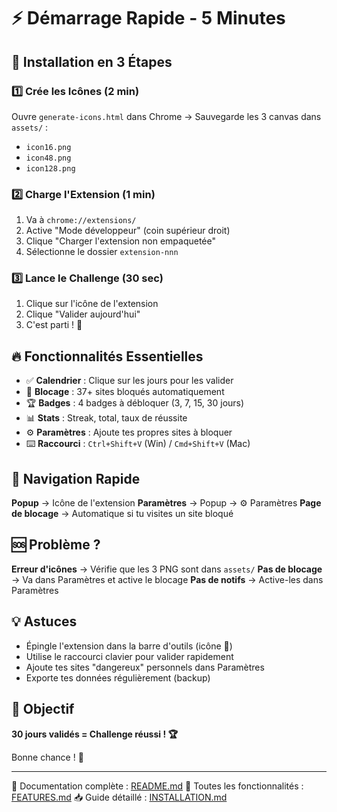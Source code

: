 # ⚡ Démarrage Rapide - 5 Minutes

## 🎯 Installation en 3 Étapes

### 1️⃣ Crée les Icônes (2 min)

Ouvre `generate-icons.html` dans Chrome → Sauvegarde les 3 canvas dans `assets/` :
- `icon16.png`
- `icon48.png`
- `icon128.png`

### 2️⃣ Charge l'Extension (1 min)

1. Va à `chrome://extensions/`
2. Active "Mode développeur" (coin supérieur droit)
3. Clique "Charger l'extension non empaquetée"
4. Sélectionne le dossier `extension-nnn`

### 3️⃣ Lance le Challenge (30 sec)

1. Clique sur l'icône de l'extension
2. Clique "Valider aujourd'hui"
3. C'est parti ! 🚀

## 🔥 Fonctionnalités Essentielles

- ✅ **Calendrier** : Clique sur les jours pour les valider
- 🚫 **Blocage** : 37+ sites bloqués automatiquement
- 🏆 **Badges** : 4 badges à débloquer (3, 7, 15, 30 jours)
- 📊 **Stats** : Streak, total, taux de réussite
- ⚙️ **Paramètres** : Ajoute tes propres sites à bloquer
- ⌨️ **Raccourci** : `Ctrl+Shift+V` (Win) / `Cmd+Shift+V` (Mac)

## 📱 Navigation Rapide

**Popup** → Icône de l'extension
**Paramètres** → Popup → ⚙️ Paramètres
**Page de blocage** → Automatique si tu visites un site bloqué

## 🆘 Problème ?

**Erreur d'icônes** → Vérifie que les 3 PNG sont dans `assets/`
**Pas de blocage** → Va dans Paramètres et active le blocage
**Pas de notifs** → Active-les dans Paramètres

## 💡 Astuces

- Épingle l'extension dans la barre d'outils (icône 🧩)
- Utilise le raccourci clavier pour valider rapidement
- Ajoute tes sites "dangereux" personnels dans Paramètres
- Exporte tes données régulièrement (backup)

## 🎯 Objectif

**30 jours validés = Challenge réussi ! 🏆**

Bonne chance ! 💪

---

📖 Documentation complète : [README.md](README.md)
🌟 Toutes les fonctionnalités : [FEATURES.md](FEATURES.md)
📥 Guide détaillé : [INSTALLATION.md](INSTALLATION.md)
